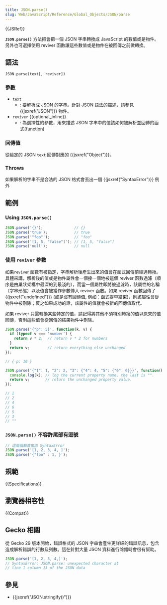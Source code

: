 ```yaml
---
title: JSON.parse()
slug: Web/JavaScript/Reference/Global_Objects/JSON/parse
---
```


{{JSRef}}

**`JSON.parse()`** 方法把會把一個 JSON 字串轉換成 JavaScript 的數值或是物件。另外也可選擇使用 reviver 函數讓這些數值或是物件在被回傳之前做轉換。

## 語法

```plain
JSON.parse(text[, reviver])
```

### 參數

- `text`
  - : 要解析成 JSON 的字串。針對 JSON 語法的描述，請參見 {{jsxref("JSON")}} 物件。
- `reviver` {{optional_inline}}
  - : 為選擇性的參數，用來描述 JSON 字串中的值該如何被解析並回傳的函式(function)

### 回傳值

從給定的 JSON `text` 回傳對應的 {{jsxref("Object")}}。

### Throws

如果解析的字串不是合法的 JSON 格式會丟出一個 {{jsxref("SyntaxError")}} 例外

## 範例

### Using `JSON.parse()`

```js
JSON.parse('{}');              // {}
JSON.parse('true');            // true
JSON.parse('"foo"');           // "foo"
JSON.parse('[1, 5, "false"]'); // [1, 5, "false"]
JSON.parse('null');            // null
```

### 使用 **`reviver`** 參數

如果`revive`r 函數有被指定，字串解析後產生出來的值會在函式回傳前經過轉換。 具體來講，解析後的值或是物件屬性會一個接一個地被這個 reviver 函數過濾（順序是由巢狀架構中最深的到最淺的），而當一個屬性即將被過濾時，該屬性的名稱（字串形態）以及值會被當作參數傳入 reviver 函數。如果 reviver 函數回傳了 {{jsxref("undefined")}} (或是沒有回傳值, 例如：函式提早結束)，則該屬性會從物件中被刪除；反之如果成功的話，該屬性的值就會被新的回傳值取代。

如果 reviver 只需轉換某些特定的值，請記得將其他不須特別轉換的值以原來的值回傳，否則這些值會從回傳的結果物件中刪除。

```js
JSON.parse('{"p": 5}', function(k, v) {
  if (typeof v === 'number') {
    return v * 2;  // return v * 2 for numbers
  }
  return v;        // return everything else unchanged
});

// { p: 10 }

JSON.parse('{"1": 1, "2": 2, "3": {"4": 4, "5": {"6": 6}}}', function(k, v) {
  console.log(k); // log the current property name, the last is "".
  return v;       // return the unchanged property value.
});

// 1
// 2
// 4
// 6
// 5
// 3
// ""
```

### `JSON.parse()` 不容許尾部有逗號

```js example-bad example-bad
// 這兩個都會拋出 SyntaxError
JSON.parse('[1, 2, 3, 4, ]');
JSON.parse('{"foo" : 1, }');
```

## 規範

{{Specifications}}

## 瀏覽器相容性

{{Compat}}

## Gecko 相關

從 Gecko 29 版本開始，錯誤格式的 JSON 字串會產生更詳細的錯誤訊息，包含造成解析錯誤的行數及列數。這在針對大量 JSON 資料進行除錯時會很有幫助。

```js
JSON.parse('[1, 2, 3, 4,]');
// SyntaxError: JSON.parse: unexpected character at
// line 1 column 13 of the JSON data
```

## 參見

- {{jsxref("JSON.stringify()")}}
